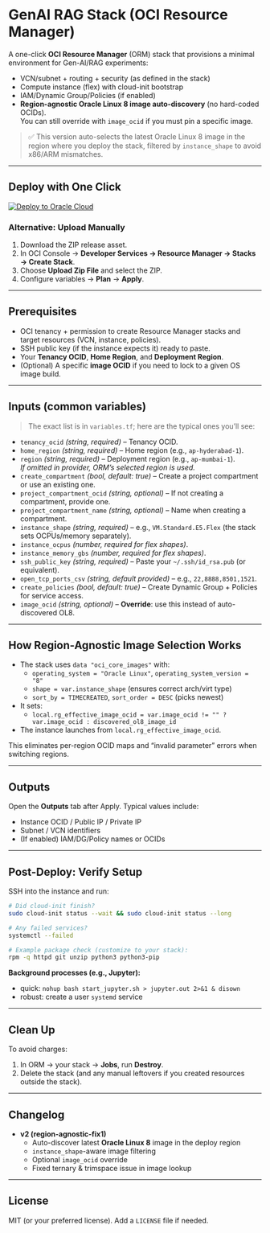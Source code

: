 # GenAI RAG Stack (OCI Resource Manager)

A one-click **OCI Resource Manager** (ORM) stack that provisions a minimal environment for Gen-AI/RAG experiments:
- VCN/subnet + routing + security (as defined in the stack)
- Compute instance (flex) with cloud-init bootstrap
- IAM/Dynamic Group/Policies (if enabled)
- **Region-agnostic Oracle Linux 8 image auto-discovery** (no hard-coded OCIDs).  
  You can still override with `image_ocid` if you must pin a specific image.

> ✅ This version auto-selects the latest Oracle Linux 8 image in the region where you deploy the stack, filtered by `instance_shape` to avoid x86/ARM mismatches.

---

## Deploy with One Click

[![Deploy to Oracle Cloud](https://oci-resourcemanager-plugin.plugins.oci.oraclecloud.com/latest/deploy-to-oracle-cloud.svg)](https://cloud.oracle.com/resourcemanager/stacks/create?zipUrl=https://github.com/SaurabhOCI/genai-rag-stack/archive/refs/tags/GenAI-Sandbox-code.zip)

### Alternative: Upload Manually
1. Download the ZIP release asset.
2. In OCI Console → **Developer Services → Resource Manager → Stacks → Create Stack**.
3. Choose **Upload Zip File** and select the ZIP.
4. Configure variables → **Plan** → **Apply**.

---

## Prerequisites

- OCI tenancy + permission to create Resource Manager stacks and target resources (VCN, instance, policies).
- SSH public key (if the instance expects it) ready to paste.
- Your **Tenancy OCID**, **Home Region**, and **Deployment Region**.
- (Optional) A specific **image OCID** if you need to lock to a given OS image build.

---

## Inputs (common variables)

> The exact list is in `variables.tf`; here are the typical ones you’ll see:

- `tenancy_ocid` *(string, required)* – Tenancy OCID.
- `home_region` *(string, required)* – Home region (e.g., `ap-hyderabad-1`).
- `region` *(string, required)* – Deployment region (e.g., `ap-mumbai-1`).  
  *If omitted in provider, ORM’s selected region is used.*
- `create_compartment` *(bool, default: true)* – Create a project compartment or use an existing one.
- `project_compartment_ocid` *(string, optional)* – If not creating a compartment, provide one.
- `project_compartment_name` *(string, optional)* – Name when creating a compartment.
- `instance_shape` *(string, required)* – e.g., `VM.Standard.E5.Flex` (the stack sets OCPUs/memory separately).
- `instance_ocpus` *(number, required for flex shapes)*.
- `instance_memory_gbs` *(number, required for flex shapes)*.
- `ssh_public_key` *(string, required)* – Paste your `~/.ssh/id_rsa.pub` (or equivalent).
- `open_tcp_ports_csv` *(string, default provided)* – e.g., `22,8888,8501,1521`.
- `create_policies` *(bool, default: true)* – Create Dynamic Group + Policies for service access.
- `image_ocid` *(string, optional)* – **Override**: use this instead of auto-discovered OL8.

---

## How Region-Agnostic Image Selection Works

- The stack uses `data "oci_core_images"` with:
  - `operating_system = "Oracle Linux"`, `operating_system_version = "8"`
  - `shape = var.instance_shape` (ensures correct arch/virt type)
  - `sort_by = TIMECREATED`, `sort_order = DESC` (picks newest)
- It sets:
  - `local.rg_effective_image_ocid = var.image_ocid != "" ? var.image_ocid : discovered_ol8_image_id`
- The instance launches from `local.rg_effective_image_ocid`.

This eliminates per-region OCID maps and “invalid parameter” errors when switching regions.

---

## Outputs

Open the **Outputs** tab after Apply. Typical values include:
- Instance OCID / Public IP / Private IP
- Subnet / VCN identifiers
- (If enabled) IAM/DG/Policy names or OCIDs

---

## Post-Deploy: Verify Setup

SSH into the instance and run:

```bash
# Did cloud-init finish?
sudo cloud-init status --wait && sudo cloud-init status --long

# Any failed services?
systemctl --failed

# Example package check (customize to your stack):
rpm -q httpd git unzip python3 python3-pip
```

**Background processes (e.g., Jupyter):**
- quick: `nohup bash start_jupyter.sh > jupyter.out 2>&1 & disown`
- robust: create a user `systemd` service

---

## Clean Up

To avoid charges:
1. In ORM → your stack → **Jobs**, run **Destroy**.
2. Delete the stack (and any manual leftovers if you created resources outside the stack).

---

## Changelog

- **v2 (region-agnostic-fix1)**  
  - Auto-discover latest **Oracle Linux 8** image in the deploy region  
  - `instance_shape`-aware image filtering  
  - Optional `image_ocid` override  
  - Fixed ternary & trimspace issue in image lookup

---

## License

MIT (or your preferred license). Add a `LICENSE` file if needed.
